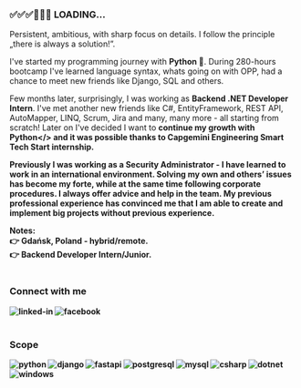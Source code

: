### :white_check_mark::white_check_mark::white_check_mark::white_square_button::white_square_button::white_square_button: LOADING...
Persistent, ambitious, with sharp focus on details. I follow the principle „there is always a solution!”.

I've started my programming journey with <b>Python :snake:</b>. During 280-hours bootcamp I've learned language syntax, whats going on with OPP, had a chance to meet new friends like Django, SQL and others.

Few months later, surprisingly, I was working as <b>Backend .NET Developer Intern</b>. I've met another new friends like C#, EntityFramework, REST API, AutoMapper, LINQ, Scrum, Jira and many, many more - all starting from scratch! Later on I've decided I want to <b>continue my growth with Python</> and it was possible thanks to <b>Capgemini Engineering Smart Tech Start internship</b>.

Previously I was working as a <b>Security Administrator</b> - I have learned to work in an international environment. Solving my own and others’ issues has become my forte, while at the same time following corporate procedures. I always offer advice and help in the team. My previous professional experience has convinced me that I am able to create and implement big projects without previous experience.

<b>Notes:</b>
<br>:point_right: Gdańsk, Poland - hybrid/remote.
<br>:point_right: Backend Developer Intern/Junior.
<br>
<br>

### Connect with me
[<img align="left" alt="linked-in" src="https://img.shields.io/badge/linkedin-%230077B5.svg?&style=for-the-badge&logo=linkedin&logoColor=white" />](https://www.linkedin.com/in/natalia-czapska/)
[<img align="left" alt="facebook" src="https://img.shields.io/badge/facebook-%231877F2.svg?&style=for-the-badge&logo=facebook&logoColor=white" />](https://www.facebook.com/natalia.czapska.1/)
<br>
<br>

### Scope
<img align="left" alt="python" src="https://img.shields.io/badge/Python-3776AB?style=for-the-badge&logo=python&logoColor=white" />
<img align="left" alt="django" src="https://img.shields.io/badge/Django-092E20?style=for-the-badge&logo=django&logoColor=white" />
<img align="left" alt="fastapi" src="https://img.shields.io/badge/FastAPI-005571?style=for-the-badge&logo=fastapi" />
<img align="left" alt="postgresql" src="https://img.shields.io/badge/postgres-%23316192.svg?style=for-the-badge&logo=postgresql&logoColor=white" />
<img align="left" alt="mysql" src="https://img.shields.io/badge/MySQL-00000F?style=for-the-badge&logo=mysql&logoColor=white" />
<img align="left" alt="csharp" src="https://img.shields.io/badge/C%23-239120?style=for-the-badge&logo=c-sharp&logoColor=white" />
<img align="left" alt="dotnet" src="https://img.shields.io/badge/.NET-5C2D91?style=for-the-badge&logo=.net&logoColor=white" />
<img align="left" alt="windows" src="https://img.shields.io/badge/Windows-0078D6?style=for-the-badge&logo=windows&logoColor=white" />
<br>
<br>
